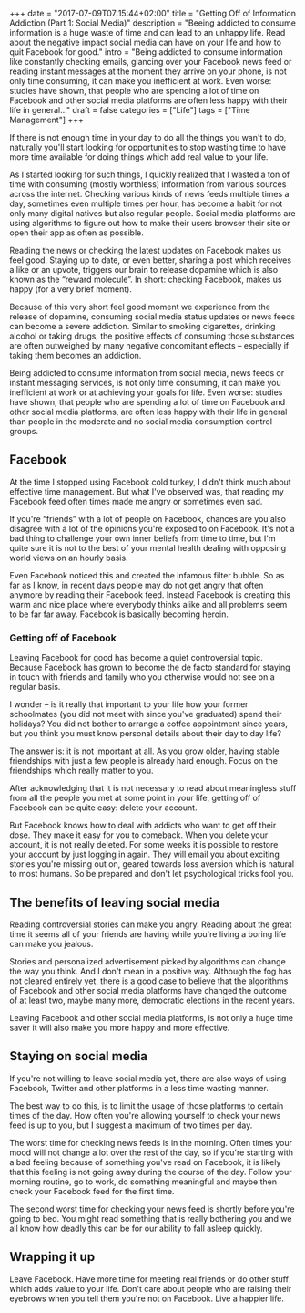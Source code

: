 +++
date = "2017-07-09T07:15:44+02:00"
title = "Getting Off of Information Addiction (Part 1: Social Media)"
description = "Beeing addicted to consume information is a huge waste of time and can lead to an unhappy life. Read about the negative impact social media can have on your life and how to quit Facebook for good."
intro = "Being addicted to consume information like constantly checking emails, glancing over your Facebook news feed or reading instant messages at the moment they arrive on your phone, is not only time consuming, it can make you inefficient at work. Even worse: studies have shown, that people who are spending a lot of time on Facebook and other social media platforms are often less happy with their life in general..."
draft = false
categories = ["Life"]
tags = ["Time Management"]
+++

If there is not enough time in your day to do all the things you wan't to do, naturally you'll start looking for opportunities to stop wasting time to have more time available for doing things which add real value to your life.

As I started looking for such things, I quickly realized that I wasted a ton of time with consuming (mostly worthless) information from various sources across the internet. Checking various kinds of news feeds multiple times a day, sometimes even multiple times per hour, has become a habit for not only many digital natives but also regular people. Social media platforms are using algorithms to figure out how to make their users browser their site or open their app as often as possible.

Reading the news or checking the latest updates on Facebook makes us feel good. Staying up to date, or even better, sharing a post which receives a like or an upvote, triggers our brain to release dopamine which is also known as the “reward molecule”. In short: checking Facebook, makes us happy (for a very brief moment).

Because of this very short feel good moment we experience from the release of dopamine, consuming social media status updates or news feeds can become a severe addiction. Similar to smoking cigarettes, drinking alcohol or taking drugs, the positive effects of consuming those substances are often outweighed by many negative concomitant effects – especially if taking them becomes an addiction.

Being addicted to consume information from social media, news feeds or instant messaging services, is not only time consuming, it can make you inefficient at work or at achieving your goals for life. Even worse: studies have shown, that people who are spending a lot of time on Facebook and other social media platforms, are often less happy with their life in general than people in the moderate and no social media consumption control groups.

## Facebook

At the time I stopped using Facebook cold turkey, I didn't think much about effective time management. But what I've observed was, that reading my Facebook feed often times made me angry or sometimes even sad.

If you're “friends” with a lot of people on Facebook, chances are you also disagree with a lot of the opinions you're exposed to on Facebook. It's not a bad thing to challenge your own inner beliefs from time to time, but I'm quite sure it is not to the best of your mental health dealing with opposing world views on an hourly basis.

Even Facebook noticed this and created the infamous filter bubble. So as far as I know, in recent days people may do not get angry that often anymore by reading their Facebook feed. Instead Facebook is creating this warm and nice place where everybody thinks alike and all problems seem to be far far away. Facebook is basically becoming heroin.

### Getting off of Facebook

Leaving Facebook for good has become a quiet controversial topic. Because Facebook has grown to become the de facto standard for staying in touch with friends and family who you otherwise would not see on a regular basis.

I wonder – is it really that important to your life how your former schoolmates (you did not meet with since you've graduated) spend their holidays? You did not bother to arrange a coffee appointment since years, but you think you must know personal details about their day to day life?

The answer is: it is not important at all. As you grow older, having stable friendships with just a few people is already hard enough. Focus on the friendships which really matter to you.

After acknowledging that it is not necessary to read about meaningless stuff from all the people you met at some point in your life, getting off of Facebook can be quite easy: delete your account.

But Facebook knows how to deal with addicts who want to get off their dose. They make it easy for you to comeback. When you delete your account, it is not really deleted. For some weeks it is possible to restore your account by just logging in again. They will email you about exciting stories you're missing out on, geared towards loss aversion which is natural to most humans. So be prepared and don't let psychological tricks fool you.

## The benefits of leaving social media

Reading controversial stories can make you angry. Reading about the great time it seems all of your friends are having while you're living a boring life can make you jealous.

Stories and personalized advertisement picked by algorithms can change the way you think. And I don't mean in a positive way. Although the fog has not cleared entirely yet, there is a good case to believe that the algorithms of Facebook and other social media platforms have changed the outcome of at least two, maybe many more, democratic elections in the recent years.

Leaving Facebook and other social media platforms, is not only a huge time saver it will also make you more happy and more effective.

## Staying on social media

If you're not willing to leave social media yet, there are also ways of using Facebook, Twitter and other platforms in a less time wasting manner.

The best way to do this, is to limit the usage of those platforms to certain times of the day. How often you're allowing yourself to check your news feed is up to you, but I suggest a maximum of two times per day.

The worst time for checking news feeds is in the morning. Often times your mood will not change a lot over the rest of the day, so if you're starting with a bad feeling because of something you've read on Facebook, it is likely that this feeling is not going away during the course of the day. Follow your morning routine, go to work, do something meaningful and maybe then check your Facebook feed for the first time.

The second worst time for checking your news feed is shortly before you're going to bed. You might read something that is really bothering you and we all know how deadly this can be for our ability to fall asleep quickly.

## Wrapping it up

Leave Facebook. Have more time for meeting real friends or do other stuff which adds value to your life. Don't care about people who are raising their eyebrows when you tell them you're not on Facebook. Live a happier life.
